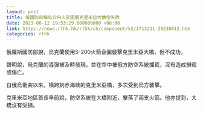 ```yaml
---
layout: post
title: 俄國防部稱烏方用火箭圖襲克里米亞大橋但失敗
date: 2023-08-12 19:53:29.000000000 +08:00
link: https://news.rthk.hk/rthk/ch/component/k2/1713211-20230812.htm
categories: rthk
---
```


俄羅斯國防部說，烏克蘭使用S-200火箭企圖襲擊克里米亞大橋，但不成功。

聲明說，烏克蘭的導彈被及時發現，並在空中被俄方防空系統攔截，沒有造成損毀或傷亡。

自俄烏衝突以來，橫跨刻赤海峽的克里米亞橋，多次受到烏方襲擊。

克里米亞地區首長早前說，防空系統在大橋附近，擊落了兩支火箭。他亦提到，大橋沒有受損。
